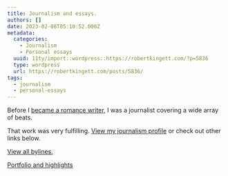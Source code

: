 ```yaml
---
title: Journalism and essays.
authors: []
date: 2023-02-08T05:10:52.000Z
metadata:
  categories:
    - Journalism
    - Personal essays
  uuid: 11ty/import::wordpress::https://robertkingett.com/?p=5836
  type: wordpress
  url: https://robertkingett.com/posts/5836/
tags:
  - journalism
  - personal-essays
---
```

Before I [became a romance writer,](https://robertkingett.com/books/) I was a journalist covering a wide array of beats.

That work was very fulfilling. [View my journalism profile](https://muckrack.com/weirdwriter) or check out other links below.

[View all bylines.](https://muckrack.com/weirdwriter/articles)

[Portfolio and highlights](https://muckrack.com/weirdwriter/portfolio)